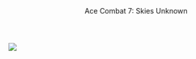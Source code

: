 <html>
  <body>
  <header style="background-color:blue>
    <h2 style="text-align:center;color:blue;">Ace Combat 7: Skies Unknown</h2>
    </header>
    <img src="https://i0.wp.com/www.pcmgames.com/wp-content/uploads/2018/09/ACE-COMBAT-7-SKIES-UNKNOWN-DB2.jpg?fit=1920,1080&ssl=1">
    </body>
    </html>

